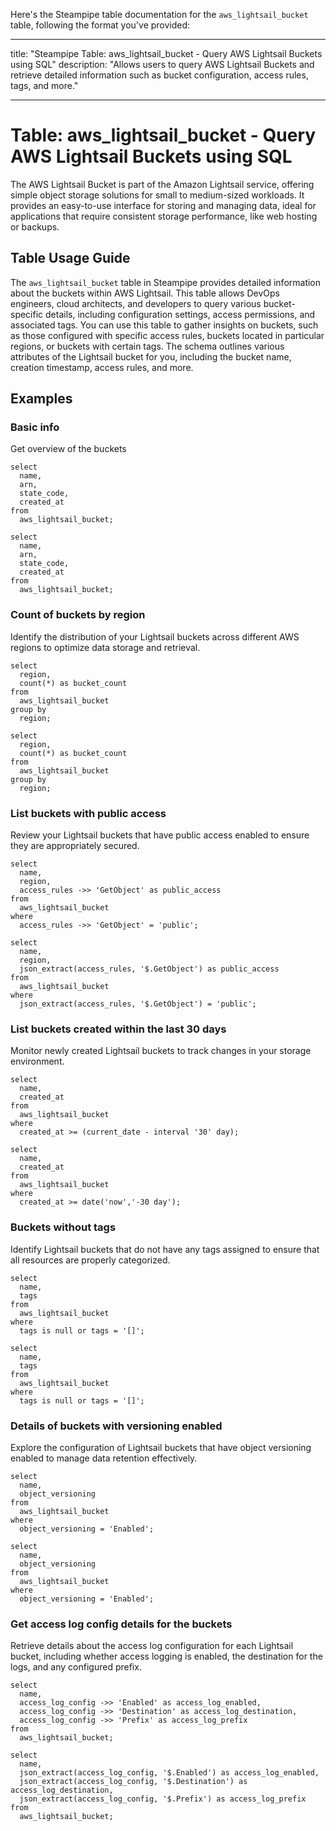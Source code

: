 Here's the Steampipe table documentation for the `aws_lightsail_bucket` table, following the format you've provided:

---

title: "Steampipe Table: aws_lightsail_bucket - Query AWS Lightsail Buckets using SQL"
description: "Allows users to query AWS Lightsail Buckets and retrieve detailed information such as bucket configuration, access rules, tags, and more."

---

# Table: aws_lightsail_bucket - Query AWS Lightsail Buckets using SQL

The AWS Lightsail Bucket is part of the Amazon Lightsail service, offering simple object storage solutions for small to medium-sized workloads. It provides an easy-to-use interface for storing and managing data, ideal for applications that require consistent storage performance, like web hosting or backups.

## Table Usage Guide

The `aws_lightsail_bucket` table in Steampipe provides detailed information about the buckets within AWS Lightsail. This table allows DevOps engineers, cloud architects, and developers to query various bucket-specific details, including configuration settings, access permissions, and associated tags. You can use this table to gather insights on buckets, such as those configured with specific access rules, buckets located in particular regions, or buckets with certain tags. The schema outlines various attributes of the Lightsail bucket for you, including the bucket name, creation timestamp, access rules, and more.

## Examples

### Basic info
Get overview of the buckets

```sql+postgres
select
  name,
  arn,
  state_code,
  created_at
from
  aws_lightsail_bucket;
```

```sql+sqlite
select
  name,
  arn,
  state_code,
  created_at
from
  aws_lightsail_bucket;
```

### Count of buckets by region
Identify the distribution of your Lightsail buckets across different AWS regions to optimize data storage and retrieval.

```sql+postgres
select
  region,
  count(*) as bucket_count
from
  aws_lightsail_bucket
group by
  region;
```

```sql+sqlite
select
  region,
  count(*) as bucket_count
from
  aws_lightsail_bucket
group by
  region;
```

### List buckets with public access
Review your Lightsail buckets that have public access enabled to ensure they are appropriately secured.

```sql+postgres
select
  name,
  region,
  access_rules ->> 'GetObject' as public_access
from
  aws_lightsail_bucket
where
  access_rules ->> 'GetObject' = 'public';
```

```sql+sqlite
select
  name,
  region,
  json_extract(access_rules, '$.GetObject') as public_access
from
  aws_lightsail_bucket
where
  json_extract(access_rules, '$.GetObject') = 'public';
```

### List buckets created within the last 30 days
Monitor newly created Lightsail buckets to track changes in your storage environment.

```sql+postgres
select
  name,
  created_at
from
  aws_lightsail_bucket
where
  created_at >= (current_date - interval '30' day);
```

```sql+sqlite
select
  name,
  created_at
from
  aws_lightsail_bucket
where
  created_at >= date('now','-30 day');
```

### Buckets without tags
Identify Lightsail buckets that do not have any tags assigned to ensure that all resources are properly categorized.

```sql+postgres
select
  name,
  tags
from
  aws_lightsail_bucket
where
  tags is null or tags = '[]';
```

```sql+sqlite
select
  name,
  tags
from
  aws_lightsail_bucket
where
  tags is null or tags = '[]';
```

### Details of buckets with versioning enabled
Explore the configuration of Lightsail buckets that have object versioning enabled to manage data retention effectively.

```sql+postgres
select
  name,
  object_versioning
from
  aws_lightsail_bucket
where
  object_versioning = 'Enabled';
```

```sql+sqlite
select
  name,
  object_versioning
from
  aws_lightsail_bucket
where
  object_versioning = 'Enabled';
```

### Get access log config details for the buckets
Retrieve details about the access log configuration for each Lightsail bucket, including whether access logging is enabled, the destination for the logs, and any configured prefix.

```sql+postgres
select
  name,
  access_log_config ->> 'Enabled' as access_log_enabled,
  access_log_config ->> 'Destination' as access_log_destination,
  access_log_config ->> 'Prefix' as access_log_prefix
from
  aws_lightsail_bucket;
```

```sql+sqlite
select
  name,
  json_extract(access_log_config, '$.Enabled') as access_log_enabled,
  json_extract(access_log_config, '$.Destination') as access_log_destination,
  json_extract(access_log_config, '$.Prefix') as access_log_prefix
from
  aws_lightsail_bucket;
```